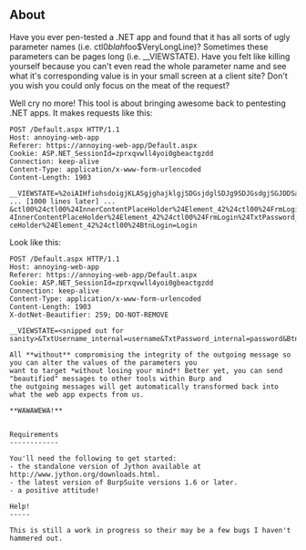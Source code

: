 About
-----

Have you ever pen-tested a .NET app and found that it has all sorts of ugly parameter names
(i.e. ctl0$blah$foo$VeryLongLine)? Sometimes these parameters can be pages long (i.e. __VIEWSTATE). Have you felt
like killing yourself because you can't even read the whole parameter name and see what it's corresponding value is in
your small screen at a client site? Don't you wish you could only focus on the meat of the request?

Well cry no more! This tool is about bringing awesome back to pentesting .NET apps. It makes requests like this:

```
POST /Default.aspx HTTP/1.1
Host: annoying-web-app
Referer: https://annoying-web-app/Default.aspx
Cookie: ASP.NET_SessionId=zprxqvwll4yoi0gbeactgzdd
Connection: keep-alive
Content-Type: application/x-www-form-urlencoded
Content-Length: 1903

__VIEWSTATE=%2oiAIHfiohsdoigjKLASgjghajklgjSDGsjdglSDJg9SDJGsdgjSGJDDSasdfja9sdjfasdfja0sdfjasd53j5235923nf9ja9fsdjfajsD
... [1000 lines later] ...
&ctl00%24ctl00%24InnerContentPlaceHolder%24Element_42%24ctl00%24FrmLogin%24TxtUsername_internal=username&ctl00%24ctl00%2
4InnerContentPlaceHolder%24Element_42%24ctl00%24FrmLogin%24TxtPassword_internal=password&ctl00%24ctl00%24InnerContentPla
ceHolder%24Element_42%24ctl00%24BtnLogin=Login
```

Look like this:

```
POST /Default.aspx HTTP/1.1
Host: annoying-web-app
Referer: https://annoying-web-app/Default.aspx
Cookie: ASP.NET_SessionId=zprxqvwll4yoi0gbeactgzdd
Connection: keep-alive
Content-Type: application/x-www-form-urlencoded
Content-Length: 1903
X-dotNet-Beautifier: 259; DO-NOT-REMOVE

__VIEWSTATE=<snipped out for sanity>&TxtUsername_internal=username&TxtPassword_internal=password&BtnLogin=Login```

All **without** compromising the integrity of the outgoing message so you can alter the values of the parameters you
want to target *without losing your mind*! Better yet, you can send "beautified" messages to other tools within Burp and
the outgoing messages will get automatically transformed back into what the web app expects from us.

**WAWAWEWA!**


Requirements
------------

You'll need the following to get started:
- the standalone version of Jython available at http://www.jython.org/downloads.html.
- the latest version of BurpSuite versions 1.6 or later.
- a positive attitude!

Help!
-----

This is still a work in progress so their may be a few bugs I haven't hammered out.
